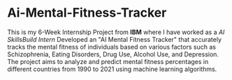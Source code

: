 # Ai-Mental-Fitness-Tracker
This is my 6-Week Internship Project from **IBM** where I have worked as a _AI SkillsBuild Intern_
Developed an "AI Mental Fitness Tracker" that accurately tracks the mental fitness of individuals based on various factors such as Schizophrenia, Eating Disorders, Drug Use, Alcohol Use, and Depression. The project aims to analyze and predict mental fitness percentages in different countries from 1990 to 2021 using machine learning algorithms.
